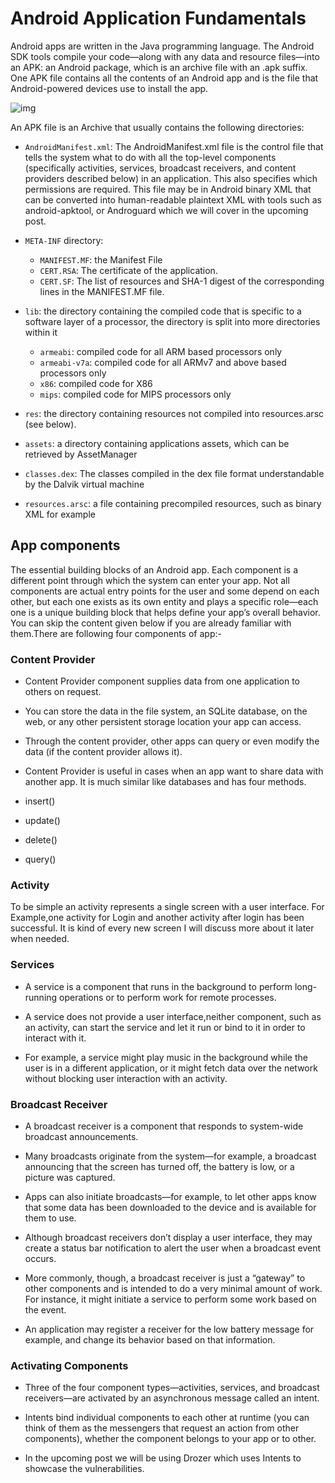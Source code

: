 # Android Application Fundamentals

Android apps are written in the Java programming language. The Android SDK tools compile your code—along with any data and resource files—into an APK: an Android package, which is an archive file with an .apk suffix. One APK file contains all the contents of an Android app and is the file that Android-powered devices use to install the app.

![img](https://i.imgur.com/AS6V70w.png)

An APK file is an Archive that usually contains the following directories:

* `AndroidManifest.xml`: The AndroidManifest.xml file is the control file that tells the system what to do with all the top-level components (specifically activities, services, broadcast receivers, and content providers described below) in an application. This also specifies which permissions are required. This file may be in Android binary XML that can be converted into human-readable plaintext XML with tools such as android-apktool, or Androguard which we will cover in the upcoming post.

* `META-INF` directory:

	* `MANIFEST.MF`: the Manifest File
	* `CERT.RSA`: The certificate of the application.
	* `CERT.SF`: The list of resources and SHA-1 digest of the corresponding lines in the MANIFEST.MF file.

* `lib`: the directory containing the compiled code that is specific to a software layer of a processor, the directory is split into more directories within it
	* `armeabi`: compiled code for all ARM based processors only
	* `armeabi-v7a`: compiled code for all ARMv7 and above based processors only
	* `x86`: compiled code for X86
	* `mips`: compiled code for MIPS processors only

* `res`: the directory containing resources not compiled into resources.arsc (see below).

* `assets`: a directory containing applications assets, which can be retrieved by AssetManager

* `classes.dex`: The classes compiled in the dex file format understandable by the Dalvik virtual machine

* `resources.arsc`: a file containing precompiled resources, such as binary XML for example

## App components 

The essential building blocks of an Android app. Each component is a different point through which the system can enter your app. Not all components are actual entry points for the user and some depend on each other, but each one exists as its own entity and plays a specific role—each one is a unique building block that helps define your app’s overall behavior. You can skip the content given below if you are already familiar with them.There are following four components of app:-

### Content Provider

* Content Provider component supplies data from one application to others on request.

* You can store the data in the file system, an SQLite database, on the web, or any other persistent storage location your app can access.

* Through the content provider, other apps can query or even modify the data (if the content provider allows it).

* Content Provider is useful in cases when an app want to share data with another app.
It is much similar like databases and has four methods.

* insert()
* update()
* delete()
* query()

### Activity

To be simple an activity represents a single screen with a user interface. For Example,one activity for Login and another activity after login has been successful. It is kind of every new screen I will discuss more about it later when needed.

### Services

* A service is a component that runs in the background to perform long-running operations or to perform work for remote processes.

* A service does not provide a user interface,neither component, such as an activity, can start the service and let it run or bind to it in order to interact with it.

* For example, a service might play music in the background while the user is in a different application, or it might fetch data over the network without blocking user interaction with an activity.

### Broadcast Receiver

* A broadcast receiver is a component that responds to system-wide broadcast announcements.

* Many broadcasts originate from the system—for example, a broadcast announcing that the screen has turned off, the battery is low, or a picture was captured.

* Apps can also initiate broadcasts—for example, to let other apps know that some data has been downloaded to the device and is available for them to use.

* Although broadcast receivers don’t display a user interface, they may create a status bar notification to alert the user when a broadcast event occurs.

* More commonly, though, a broadcast receiver is just a “gateway” to other components and is intended to do a very minimal amount of work. For instance, it might initiate a service to perform some work based on the event.

* An application may register a receiver for the low battery message for example, and change its behavior based on that information.

### Activating Components

* Three of the four component types—activities, services, and broadcast receivers—are activated by an asynchronous message called an intent.

* Intents bind individual components to each other at runtime (you can think of them as the messengers that request an action from other components), whether the component belongs to your app or to other.

* In the upcoming post we will be using Drozer which uses Intents to showcase the vulnerabilities.





